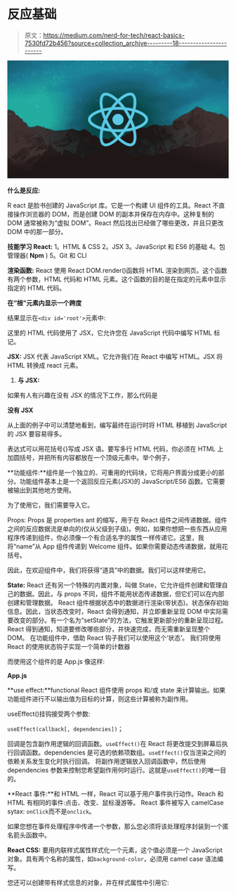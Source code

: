 # 反应基础

> 原文：<https://medium.com/nerd-for-tech/react-basics-7530fd72b456?source=collection_archive---------18----------------------->

![](img/dab4ec4560127dae2ff89894119d9891.png)

**什么是反应:**

R eact 是脸书创建的 JavaScript 库。它是一个构建 UI 组件的工具。React 不直接操作浏览器的 DOM，而是创建 DOM 的副本并保存在内存中。这种复制的 DOM 通常被称为“虚拟 DOM”。React 然后找出已经做了哪些更改，并且只更改 DOM 中的那一部分。

**技能学习 React:**
1。HTML & CSS
2。JSX
3。JavaScript 和 ES6 的基础
4。包管理器( **Npm** )
5。Git 和 CLI

**渲染函数:** React 使用 React DOM.render()函数将 HTML 渲染到网页。这个函数有两个参数，HTML 代码和 HTML 元素。这个函数的目的是在指定的元素中显示指定的 HTML 代码。

**在“根”元素内显示一个跨度**

结果显示在`<div id='root'>`元素中:

这里的 HTML 代码使用了 JSX，它允许您在 JavaScript 代码中编写 HTML 标记。

**JSX:** JSX 代表 JavaScript XML。它允许我们在 React 中编写 HTML。JSX 将 HTML 转换成 react 元素。

1.  **与 JSX:**

如果有人有兴趣在没有 JSX 的情况下工作，那么代码是

**没有 JSX**

从上面的例子中可以清楚地看到，编写最终在运行时将 HTML 移植到 JavaScript 的 JSX 要容易得多。

表达式可以用花括号{}写成 JSX 语。要写多行 HTML 代码，你必须在 HTML 上加圆括号，并把所有内容都放在一个顶级元素中。举个例子，

**功能组件:**组件是一个独立的、可重用的代码块，它将用户界面分成更小的部分。功能组件基本上是一个返回反应元素(JSX)的 JavaScript/ES6 函数。它需要被输出到其他地方使用。

为了使用它，我们需要导入它。

Props: Props 是 properties ant 的缩写，用于在 React 组件之间传递数据。组件之间的反应数据流是单向的(仅从父级到子级)。例如，如果你想把一些东西从应用程序传递到组件，你必须像一个有合适名字的属性一样传递它。这里，我将“name”从 App 组件传递到 Welcome 组件。如果你需要动态传递数据，就用花括号。

因此，在欢迎组件中，我们将获得“道具”中的数据。我们可以这样使用它。

**State:** React 还有另一个特殊的内置对象，叫做 State，它允许组件创建和管理自己的数据。因此，与 props 不同，组件不能用状态传递数据，但它们可以在内部创建和管理数据。
React 组件根据状态中的数据进行渲染(带状态)。状态保存初始信息。因此，当状态改变时，React 会得到通知，并立即重新呈现 DOM 中实际需要改变的部分。有一个名为“setState”的方法，它触发更新部分的重新呈现过程。React 得到通知，知道要修改哪些部分，并快速完成，而无需重新呈现整个 DOM。
在功能组件中，借助 React 钩子我们可以使用这个‘状态’。
我们将使用 React 的使用状态钩子实现一个简单的计数器

而使用这个组件的是 App.js 像这样:

**App.js**

**use effect:**functional React 组件使用 props 和/或 state 来计算输出。如果功能组件进行不以输出值为目标的计算，则这些计算被称为副作用。

useEffect()挂钩接受两个参数:

`useEffect(callback[, dependencies])`；

回调是包含副作用逻辑的回调函数。`useEffect()`在 React 将更改提交到屏幕后执行回调函数。dependencies 是可选的依赖项数组。`useEffect()`仅当渲染之间的依赖关系发生变化时执行回调。
将副作用逻辑放入回调函数中，然后使用 dependencies 参数来控制您希望副作用何时运行。这就是`useEffect()`的唯一目的。

**React 事件:**和 HTML 一样，React 可以基于用户事件执行动作。Reach 和 HTML 有相同的事件:点击、改变、鼠标漫游等。
React 事件被写入 camelCase sytax: `onClick`而不是`onclick`。

如果您想在事件处理程序中传递一个参数，那么您必须将该处理程序封装到一个匿名箭头函数中。

**React CSS:** 要用内联样式属性样式化一个元素，这个值必须是一个 JavaScript 对象。具有两个名称的属性，如`background-color`，必须用 camel case 语法编写。

您还可以创建带有样式信息的对象，并在样式属性中引用它: